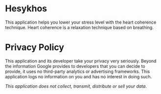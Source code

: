# Hesykhos

This application helps you lower your stress level with the heart coherence technique.
Heart coherence is a relaxation technique based on breathing. 

# Privacy Policy

This application and its developer take your privacy very seriously. Beyond the information Google provides to developers that you can decide to provide, it uses no third-party analytics or advertising frameworks. This application logs no information on you and has no interest in doing such.

*This application does not collect, transmit, distribute or sell your data*.
